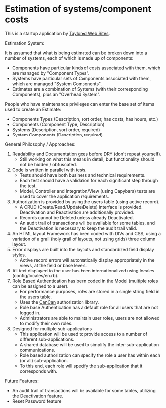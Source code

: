 # Estimation of systems/component costs

This is a startup application by [Taylored Web Sites](http://www.tayloredwebsites.com).

Estimation System:

It is assumed that what is being estimated can be broken down into a number of systems, each of which is made up of components:

* Components have particular kinds of costs associated with them, which are managed by "Component Types".
* Systems have particular sets of Components associated with them, which are managed "System Components".
* Estimates are a combination of Systems (with their corresponding Components), plus an "Overhead System".

People who have maintenance privileges can enter the base set of items used to create an Estimate:

* Components Types (Description, sort order, has costs, has hours, etc.)
* Components (Component Type, Description)
* Systems (Description, sort order, required)
* System Components (Description, required)

General Philosophy / Approaches:

1. Readability and Documentation goes before DRY (don't repeat yourself).
	* Still working on what this means in detail, but functionality should not be hidden / obfuscated.
2. Code is written in parallel with tests.
	* Tests should have both business and technical requirements.
	* Each test should have a validation for each significant step through the test.
	* Model, Controller and Integration/View (using Capybara) tests are used to cover the application requirements.
3. Authorization is provided by using the users table (using active record).
	* A CRUD (Create/Read/Update/Delete) interface is provided.  Deactivation and Reactivation are additionally provided.
	* Records cannot be Deleted unless already Deactivated.
	* An audit trail of transactions will be available for some tables, and the Deactivation is necessary to keep the audit trail valid.
4. An HTML layout Framework has been coded with DIVs and CSS, using a variation of a grail (holy grail of layouts, not using grids) three column layout.
5. Error displays are built into the layouts and standardized field display styles.
	* Active record errors will automatically display appropriately in the views, at the field or base levels.
6. All text displayed to the user has been internationalized using locales (config/locales/en.rb).
7. Role Based Authentication has been coded in the Model (multiple roles can be assigned to a user).
	* For performance purposes, roles are stored in a single string field in the users table.
	* Uses the  [CanCan](https://github.com/ryanb/cancan) authorization library.
	* Role base Authentication has a default role for all users that are not logged in.
	* Administrators are able to maintain user roles, users are not allowed to modify their own roles.
8. Designed for multiple sub-applications
	* This application will be used to provide access to a number of different sub-applications.
	* A shared database will be used to simplify the inter-sub-application communications.
	* Role based authorization can specify the role a user has within each (or all) sub-application.
	* To this end, each role will specify the sub-application that it corresponds with.

Future Features:

* An audit trail of transactions will be available for some tables, utilizing the Deactivation feature.
* Reset Password feature
